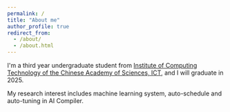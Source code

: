 ```yaml
---
permalink: /
title: "About me"
author_profile: true
redirect_from:
  - /about/
  - /about.html
---
```


I'm a third year undergraduate student from [Institute of Computing Technology of the Chinese Academy of Sciences, ICT](http://www.ict.ac.cn/), and I will graduate in 2025.

My research interest includes machine learning system, auto-schedule and auto-tuning in AI Compiler.
